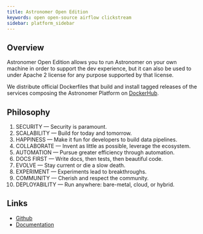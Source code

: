```yaml
---
title: Astronomer Open Edition
keywords: open open-source airflow clickstream
sidebar: platform_sidebar
---
```


## Overview

Astronomer Open Edition allows you to run Astronomer on your own
machine in order to support the dev experience, but it can also be
used to under Apache 2 license for any purpose supported by that
license.

We distribute official Dockerfiles that build and install tagged
releases of the services composing the Astronomer Platform on
[DockerHub](https://hub.docker.com/u/astronomerinc/).

## Philosophy

1. SECURITY — Security is paramount.
2. SCALABILITY — Build for today and tomorrow.
3. HAPPINESS — Make it fun for developers to build data pipelines.
4. COLLABORATE — Invent as little as possible, leverage the ecosystem.
5. AUTOMATION — Pursue greater efficiency through automation.
6. DOCS FIRST — Write docs, then tests, then beautiful code.
7. EVOLVE — Stay current or die a slow death.
8. EXPERIMENT — Experiments lead to breakthroughs.
9. COMMUNITY — Cherish and respect the community.
10. DEPLOYABILITY — Run anywhere: bare-metal, cloud, or hybrid.

## Links

* [Github](https://github.com/astronomerio/astronomer)
* [Documentation](https://astronomerio.github.io/astronomer/)
